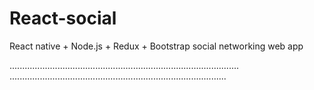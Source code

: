 # React-social
React native + Node.js + Redux + Bootstrap social networking web app

...........................................................................................
......................................................................................